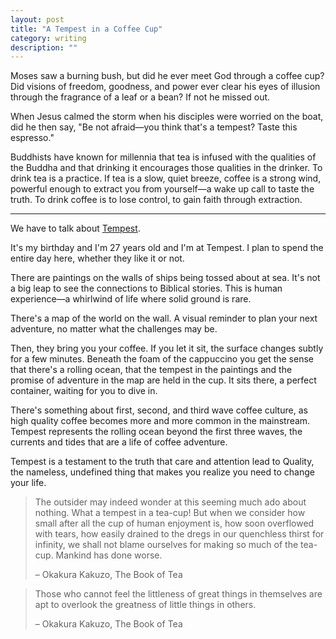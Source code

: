 ```yaml
---
layout: post
title: "A Tempest in a Coffee Cup"
category: writing
description: ""
---
```


Moses saw a burning bush, but did he ever meet God through a coffee cup? Did visions of freedom, goodness, and power ever clear his eyes of illusion through the fragrance of a leaf or a bean? If not he missed out.

When Jesus calmed the storm when his disciples were worried on the boat, did he then say, "Be not afraid—you think that's a tempest? Taste this espresso."

Buddhists have known for millennia that tea is infused with the qualities of the Buddha and that drinking it encourages those qualities in the drinker. To drink tea is a practice. If tea is a slow, quiet breeze, coffee is a strong wind, powerful enough to extract you from yourself—a wake up call to taste the truth. To drink coffee is to lose control, to gain faith through extraction.

---

We have to talk about [Tempest](http://www.tempestcoffeecollective.com).

It's my birthday and I'm 27 years old and I'm at Tempest. I plan to spend the entire day here, whether they like it or not.

There are paintings on the walls of ships being tossed about at sea. It's not a big leap to see the connections to Biblical stories. This is human experience—a whirlwind of life where solid ground is rare.

There's a map of the world on the wall. A visual reminder to plan your next adventure, no matter what the challenges may be.

Then, they bring you your coffee. If you let it sit, the surface changes subtly for a few minutes. Beneath the foam of the cappuccino you get the sense that there's a rolling ocean, that the tempest in the paintings and the promise of adventure in the map are held in the cup. It sits there, a perfect container, waiting for you to dive in.

There's something about first, second, and third wave coffee culture, as high quality coffee becomes more and more common in the mainstream. Tempest represents the rolling ocean beyond the first three waves, the currents and tides that are a life of coffee adventure.

Tempest is a testament to the truth that care and attention lead to Quality, the nameless, undefined thing that makes you realize you need to change your life.

>The outsider may indeed wonder at this seeming much ado about nothing. What a tempest in a tea-cup! But when we consider how small after all the cup of human enjoyment is, how soon overflowed with tears, how easily drained to the dregs in our quenchless thirst for infinity, we shall not blame ourselves for making so much of the tea-cup. Mankind has done worse.
>
>– Okakura Kakuzo, The Book of Tea

>Those who cannot feel the littleness of great things in themselves are apt to overlook the greatness of little things in others.
>
>– Okakura Kakuzo, The Book of Tea
